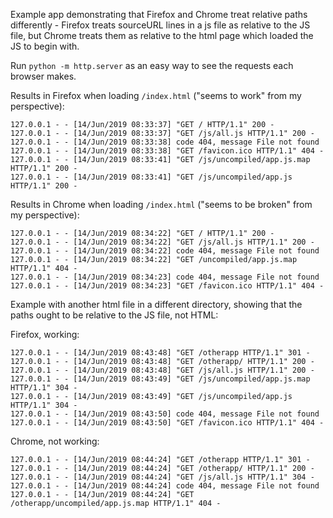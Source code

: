 Example app demonstrating that Firefox and Chrome treat relative paths differently - Firefox treats sourceURL lines in a js file as relative to the JS file, but Chrome treats them as relative to the html page which loaded the JS to begin with.

Run `python -m http.server` as an easy way to see the requests each browser makes.

Results in Firefox when loading `/index.html` ("seems to work" from my perspective):
```
127.0.0.1 - - [14/Jun/2019 08:33:37] "GET / HTTP/1.1" 200 -
127.0.0.1 - - [14/Jun/2019 08:33:37] "GET /js/all.js HTTP/1.1" 200 -
127.0.0.1 - - [14/Jun/2019 08:33:38] code 404, message File not found
127.0.0.1 - - [14/Jun/2019 08:33:38] "GET /favicon.ico HTTP/1.1" 404 -
127.0.0.1 - - [14/Jun/2019 08:33:41] "GET /js/uncompiled/app.js.map HTTP/1.1" 200 -
127.0.0.1 - - [14/Jun/2019 08:33:41] "GET /js/uncompiled/app.js HTTP/1.1" 200 -
```

Results in Chrome when loading `/index.html` ("seems to be broken" from my perspective):
```
127.0.0.1 - - [14/Jun/2019 08:34:22] "GET / HTTP/1.1" 200 -
127.0.0.1 - - [14/Jun/2019 08:34:22] "GET /js/all.js HTTP/1.1" 200 -
127.0.0.1 - - [14/Jun/2019 08:34:22] code 404, message File not found
127.0.0.1 - - [14/Jun/2019 08:34:22] "GET /uncompiled/app.js.map HTTP/1.1" 404 -
127.0.0.1 - - [14/Jun/2019 08:34:23] code 404, message File not found
127.0.0.1 - - [14/Jun/2019 08:34:23] "GET /favicon.ico HTTP/1.1" 404 -
```


Example with another html file in a different directory, showing that the paths ought to be relative to the JS file, not HTML:

Firefox, working:

```
127.0.0.1 - - [14/Jun/2019 08:43:48] "GET /otherapp HTTP/1.1" 301 -
127.0.0.1 - - [14/Jun/2019 08:43:48] "GET /otherapp/ HTTP/1.1" 200 -
127.0.0.1 - - [14/Jun/2019 08:43:48] "GET /js/all.js HTTP/1.1" 200 -
127.0.0.1 - - [14/Jun/2019 08:43:49] "GET /js/uncompiled/app.js.map HTTP/1.1" 304 -
127.0.0.1 - - [14/Jun/2019 08:43:49] "GET /js/uncompiled/app.js HTTP/1.1" 304 -
127.0.0.1 - - [14/Jun/2019 08:43:50] code 404, message File not found
127.0.0.1 - - [14/Jun/2019 08:43:50] "GET /favicon.ico HTTP/1.1" 404 -
```

Chrome, not working:
```
127.0.0.1 - - [14/Jun/2019 08:44:24] "GET /otherapp HTTP/1.1" 301 -
127.0.0.1 - - [14/Jun/2019 08:44:24] "GET /otherapp/ HTTP/1.1" 200 -
127.0.0.1 - - [14/Jun/2019 08:44:24] "GET /js/all.js HTTP/1.1" 304 -
127.0.0.1 - - [14/Jun/2019 08:44:24] code 404, message File not found
127.0.0.1 - - [14/Jun/2019 08:44:24] "GET /otherapp/uncompiled/app.js.map HTTP/1.1" 404 -
```
